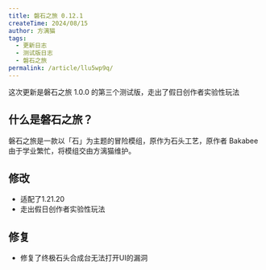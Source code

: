 ```yaml
---
title: 磐石之旅 0.12.1
createTime: 2024/08/15
author: 方漓猫
tags:
  - 更新日志
  - 测试版日志
  - 磐石之旅
permalink: /article/llu5wp9q/
---
```

这次更新是磐石之旅 1.0.0 的第三个测试版，走出了假日创作者实验性玩法
<!-- more -->

## 什么是磐石之旅？
磐石之旅是一款以「石」为主题的冒险模组，原作为石头工艺，原作者 Bakabee 由于学业繁忙，将模组交由方漓猫维护。

## 修改
- 适配了1.21.20
- 走出假日创作者实验性玩法

## 修复
- 修复了终极石头合成台无法打开UI的漏洞